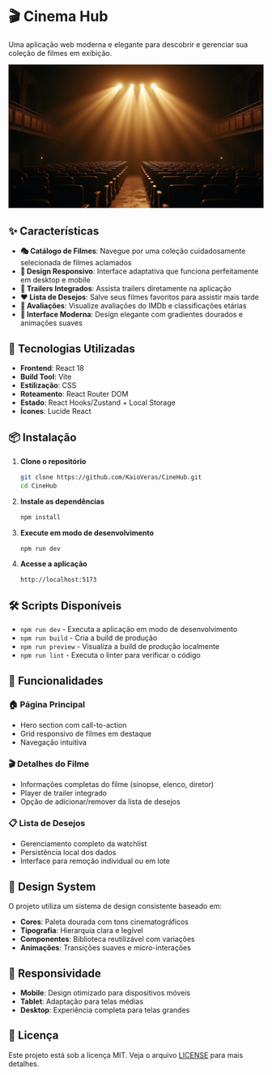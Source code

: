 # 🎬 Cinema Hub

Uma aplicação web moderna e elegante para descobrir e gerenciar sua coleção de filmes em exibição.

![Cinema Hub](src/assets/cinema-hero.jpg)

## ✨ Características

- **🎭 Catálogo de Filmes**: Navegue por uma coleção cuidadosamente selecionada de filmes aclamados
- **📱 Design Responsivo**: Interface adaptativa que funciona perfeitamente em desktop e mobile
- **🎥 Trailers Integrados**: Assista trailers diretamente na aplicação
- **❤️ Lista de Desejos**: Salve seus filmes favoritos para assistir mais tarde
- **🌟 Avaliações**: Visualize avaliações do IMDb e classificações etárias
- **🎨 Interface Moderna**: Design elegante com gradientes dourados e animações suaves

## 🚀 Tecnologias Utilizadas

- **Frontend**: React 18
- **Build Tool**: Vite
- **Estilização**: CSS
- **Roteamento**: React Router DOM
- **Estado**: React Hooks/Zustand + Local Storage
- **Ícones**: Lucide React

## 📦 Instalação

1. **Clone o repositório**
   ```bash
   git clone https://github.com/KaioVeras/CineHub.git
   cd CineHub
   ```

2. **Instale as dependências**
   ```bash
   npm install
   ```

3. **Execute em modo de desenvolvimento**
   ```bash
   npm run dev
   ```

4. **Acesse a aplicação**
   ```
   http://localhost:5173
   ```

## 🛠️ Scripts Disponíveis

- `npm run dev` - Executa a aplicação em modo de desenvolvimento
- `npm run build` - Cria a build de produção
- `npm run preview` - Visualiza a build de produção localmente
- `npm run lint` - Executa o linter para verificar o código

## 🎯 Funcionalidades

### 🏠 Página Principal
- Hero section com call-to-action
- Grid responsivo de filmes em destaque
- Navegação intuitiva

### 🎬 Detalhes do Filme
- Informações completas do filme (sinopse, elenco, diretor)
- Player de trailer integrado
- Opção de adicionar/remover da lista de desejos

### 📋 Lista de Desejos
- Gerenciamento completo da watchlist
- Persistência local dos dados
- Interface para remoção individual ou em lote

## 🎨 Design System

O projeto utiliza um sistema de design consistente baseado em:

- **Cores**: Paleta dourada com tons cinematográficos
- **Tipografia**: Hierarquia clara e legível
- **Componentes**: Biblioteca reutilizável com variações
- **Animações**: Transições suaves e micro-interações

## 📱 Responsividade

- **Mobile**: Design otimizado para dispositivos móveis
- **Tablet**: Adaptação para telas médias
- **Desktop**: Experiência completa para telas grandes

## 📄 Licença

Este projeto está sob a licença MIT. Veja o arquivo [LICENSE](LICENSE) para mais detalhes.

